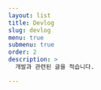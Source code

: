 ```yaml
---
layout: list
title: Devlog
slug: devlog
menu: true
submenu: true
order: 2
description: >
  개발과 관련된 글을 적습니다.

---
```

